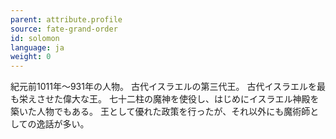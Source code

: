 ```yaml
---
parent: attribute.profile
source: fate-grand-order
id: solomon
language: ja
weight: 0
---
```


紀元前1011年～931年の人物。
古代イスラエルの第三代王。
古代イスラエルを最も栄えさせた偉大な王。
七十二柱の魔神を使役し、はじめにイスラエル神殿を築いた人物でもある。
王として優れた政策を行ったが、それ以外にも魔術師としての逸話が多い。
